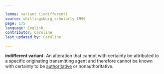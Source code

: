 ```yaml
---

lemma: variant (indifferent)
source: shillingsburg_scholarly_1996
page: 175
language: English
contributor: Caroline
last_updated_by: Caroline

---
```


**indifferent variant.** An alteration that cannot with certainty be attributed to a specific originating transmitting agent and therefore cannot be known with certainty to be [authoritative](authoritative.html) or nonauthoritative.
